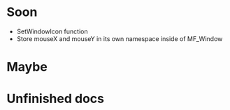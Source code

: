 # Soon
- SetWindowIcon function
- Store mouseX and mouseY in its own namespace inside of MF_Window

# Maybe

# Unfinished docs
